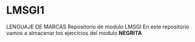 # LMSGI1
LENGUAJE DE MARCAS
Repositorio de modulo LMSGI
En este repositorio vamos a almacenar los ejercicios del modulo
**NEGRITA**
